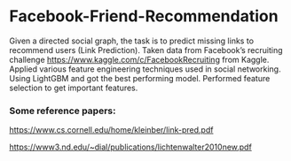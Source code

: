 # Facebook-Friend-Recommendation
Given a directed social graph, the task is to predict missing links to recommend users (Link Prediction). 
Taken data from Facebook’s recruiting challenge https://www.kaggle.com/c/FacebookRecruiting from Kaggle. Applied various feature engineering techniques 
used in social networking. Using LightGBM and got the best performing model. Performed feature selection to get important features.

### Some reference papers:
https://www.cs.cornell.edu/home/kleinber/link-pred.pdf

https://www3.nd.edu/~dial/publications/lichtenwalter2010new.pdf
